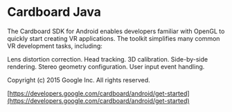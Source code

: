 Cardboard Java
=====================
The Cardboard SDK for Android enables developers familiar with OpenGL to quickly start creating VR applications. The toolkit simplifies many common VR development tasks, including:

Lens distortion correction.
Head tracking.
3D calibration.
Side-by-side rendering.
Stereo geometry configuration.
User input event handling.

Copyright (c) 2015 Google Inc.  All rights reserved.

[https://developers.google.com/cardboard/android/get-started](https://developers.google.com/cardboard/android/get-started)
